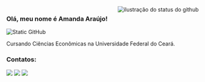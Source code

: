<img align='right' src="https://github-readme-stats.vercel.app/api?username=amandaarauj&show_icons=true&title_color=0a4d0a&text_color=0a4d0a&icon_color=0a4d0a&bg_color=f5f7f5&cache_seconds=2300" alt="ilustração do status do github">

### Olá, meu nome é Amanda Araújo!

<img src="https://img.shields.io/static/v1?label=Overview&message=amandaarauj&color=0a4d0a&style=for-the-badge&logo=GitHub" alt="Static GitHub">

<p>Cursando Ciências Econômicas na Universidade Federal do Ceará.<br/>  

### Contatos:

<div>
<a href="https://instagram.com/amandaara_jo" target="_blank"><img loading="lazy" src="https://img.shields.io/badge/-Instagram-%23E4405F?style=for-the-badge&logo=instagram&logoColor=white" target="_blank"></a>
<a href = "araujo.amanda@alu.ufc.br"><img loading="lazy" src="https://img.shields.io/badge/Gmail-D14836?style=for-the-badge&logo=gmail&logoColor=white" target="_blank"></a>
<a href="https://www.linkedin.com/in/amanda-araújo-2b6505313" target="_blank"><img loading="lazy" src="https://img.shields.io/badge/-LinkedIn-%230077B5?style=for-the-badge&logo=linkedin&logoColor=white" target="_blank"></a>   
</div>
